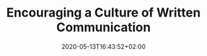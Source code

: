 ---
title: Encouraging a Culture of Written Communication
likeOf: https://www.mcls.io/blog/encouraging-a-culture-of-written-communication
date: "2020-05-13T16:43:52+02:00"
tags:
- communication

---